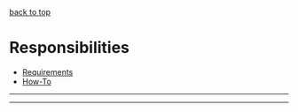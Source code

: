 <A NAME="top">
<A HREF="#top">back to top</A>

# Responsibilities

* [Requirements](#requirements)
* [How-To](#how-to)

---
---